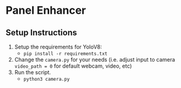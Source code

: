 # Panel Enhancer

## Setup Instructions

1. Setup the requirements for YoloV8:
    <!-- - `sudo apt install libgirepository1.0-dev` -->
    - `pip install -r requirements.txt`
2. Change the `camera.py` for your needs (i.e. adjust input to camera `video_path = 0` for default webcam, video, etc)
3. Run the script.
    - `python3 camera.py `
